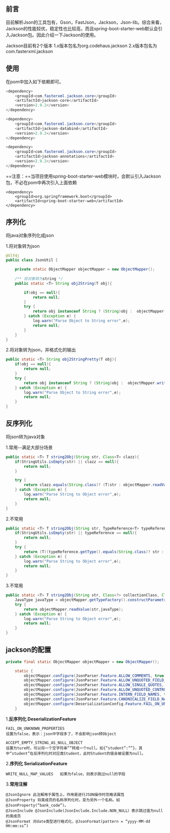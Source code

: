 ## 前言

目前解析Json的工具包有，Gson，FastJson，Jackson，Json-lib。综合来看，Jackson的性能较优，稳定性也比较高，而且spring-boot-starter-web默认会引入Jackson包。因此介绍一下Jackson的使用。

Jackson目前有2个版本
1.x版本包名为org.codehaus.jackson
2.x版本包名为com.fasterxml.jackson



## 使用

在pom中加入如下依赖即可。

```java
<dependency>
	<groupId>com.fasterxml.jackson.core</groupId>
	<artifactId>jackson-core</artifactId>
	<version>2.9.2</version>
</dependency>

<dependency>
	<groupId>com.fasterxml.jackson.core</groupId>
	<artifactId>jackson-databind</artifactId>
	<version>2.9.2</version>
</dependency>

<dependency>
	<groupId>com.fasterxml.jackson.core</groupId>
	<artifactId>jackson-annotations</artifactId>
	<version>2.9.2</version>
</dependency>
```

==注意：==当项目使用spring-boot-starter-web模块时，会默认引入Jackson包，不必在pom中再次引入上面依赖

```
<dependency>
	<groupId>org.springframework.boot</groupId>
	<artifactId>spring-boot-starter-web</artifactId>
</dependency>
```



## 序列化

将java对象序列化成json

1.将对象转为json

```java
@Slf4j
public class JsonUtil {

    private static ObjectMapper objectMapper = new ObjectMapper();
    
    /** 将对象转为string */
    public static <T> String obj2String(T obj){

        if(obj == null){
            return null;
        }
        try {
            return obj instanceof String ? (String)obj :  objectMapper.writeValueAsString(obj);
        } catch (Exception e) {
            log.warn("Parse Object to String error",e);
            return null;
        }
    }
}
```

2.将对象转为json，并格式化的输出

```java
public static <T> String obj2StringPretty(T obj){
	if(obj == null){
		return null;
	}
	try {
		return obj instanceof String ? (String)obj :  objectMapper.writerWithDefaultPrettyPrinter().writeValueAsString(obj);
	} catch (Exception e) {
		log.warn("Parse Object to String error",e);
		return null;
	}
}
```



## 反序列化

将json转为java对象

1.常用--满足大部分场景

```java
public static <T> T string2Obj(String str, Class<T> clazz){
	if(StringUtils.isEmpty(str) || clazz == null){
		return null;
	}

	try {
		return clazz.equals(String.class)? (T)str : objectMapper.readValue(str, clazz);
	} catch (Exception e) {
		log.warn("Parse String to Object error",e);
		return null;
	}
}
```



2.不常用

```java
public static <T> T string2Obj(String str, TypeReference<T> typeReference){
	if(StringUtils.isEmpty(str) || typeReference == null){
		return null;
	}
	try {
		return (T)(typeReference.getType().equals(String.class)? str : objectMapper.readValue(str,typeReference));
	} catch (Exception e) {
		log.warn("Parse String to Object error",e);
		return null;
	}
}
```



3.不常用

```java
public static <T> T string2Obj(String str, Class<?> collectionClass, Class<?>... elementClasses){
	JavaType javaType = objectMapper.getTypeFactory().constructParametricType(collectionClass,elementClasses);
	try {
		return objectMapper.readValue(str,javaType);
	} catch (Exception e) {
		log.warn("Parse String to Object error",e);
		return null;
	}
}
```





## jackson的配置

```java
private final static ObjectMapper objectMapper = new ObjectMapper();

    static {
        objectMapper.configure(JsonParser.Feature.ALLOW_COMMENTS, true);
        objectMapper.configure(JsonParser.Feature.ALLOW_UNQUOTED_FIELD_NAMES, true);
        objectMapper.configure(JsonParser.Feature.ALLOW_SINGLE_QUOTES, true);
        objectMapper.configure(JsonParser.Feature.ALLOW_UNQUOTED_CONTROL_CHARS, true);
        objectMapper.configure(JsonParser.Feature.INTERN_FIELD_NAMES, true);
        objectMapper.configure(JsonParser.Feature.CANONICALIZE_FIELD_NAMES, true);
        objectMapper.configure(DeserializationConfig.Feature.FAIL_ON_UNKNOWN_PROPERTIES, false);
    }
```

1.**反序列化 DeserializationFeature**

```
FAIL_ON_UNKNOWN_PROPERTIES  	
设置为false，表示：json中字段多了，不会影响json转Object
```

```
ACCEPT_EMPTY_STRING_AS_NULL_OBJECT
设置为ture时，可以将一个空字符串“”转成一个null。如{“student”:””}，其中“student”在反序列化时对应类Student，此时Student的值会被设置为null。
```

2.**序列化 SerializationFeature**

```
WRITE_NULL_MAP_VALUES   如果为false，则表示跳过null的字段
```

3.**常用注解**

```
@JsonIgnore 此注解用于属性上，作用是进行JSON操作时忽略该属性
@JsonProperty 将类成员的名称序列化时，变为另外一个名称。如@JsonProperty(“bank_code”)。
@JsonInclude @JsonInclude(JsonInclude.Include.NON_NULL）表示跳过值为null的类成员
@JsonFormat 对date类型进行格式化，@JsonFormat(pattern = “yyyy-MM-dd HH:mm:ss”)
```


